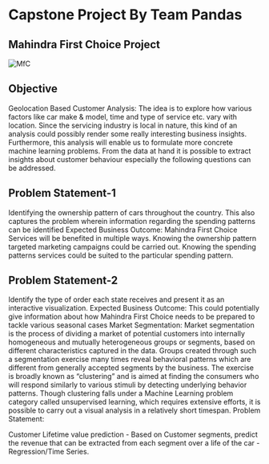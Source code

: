 # Capstone Project By Team Pandas
 ##                               Mahindra First Choice Project
![MfC](https://user-images.githubusercontent.com/55452866/88479994-cfee2900-cf70-11ea-8cf6-3eeb065d6348.jpg)

## Objective

Geolocation Based Customer Analysis: The idea is to explore how various factors like car make & model, time and type of service etc. vary with location. Since the servicing industry is local in nature, this kind of an analysis could possibly render some really interesting business insights. Furthermore, this analysis will enable us to formulate more concrete machine learning problems. From the data at hand it is possible to extract insights about customer behaviour especially the following questions can be addressed.

## Problem Statement-1

Identifying the ownership pattern of cars throughout the country. This also captures the problem wherein information regarding the spending patterns can be identified Expected Business Outcome: Mahindra First Choice Services will be benefited in multiple ways. Knowing the ownership pattern targeted marketing campaigns could be carried out. Knowing the spending patterns services could be suited to the particular spending pattern.

## Problem Statement-2

Identify the type of order each state receives and present it as an interactive visualization. Expected Business Outcome: This could potentially give information about how Mahindra First Choice needs to be prepared to tackle various seasonal cases Market Segmentation: Market segmentation is the process of dividing a market of potential customers into internally homogeneous and mutually heterogeneous groups or segments, based on different characteristics captured in the data. Groups created through such a segmentation exercise many times reveal behavioral patterns which are different from generally accepted segments by the business. The exercise is broadly known as “clustering” and is aimed at finding the consumers who will respond similarly to various stimuli by detecting underlying behavior patterns. Though clustering falls under a Machine Learning problem category called unsupervised learning, which requires extensive efforts, it is possible to carry out a visual analysis in a relatively short timespan. Problem Statement:

Customer Lifetime value prediction - Based on Customer segments, predict the revenue that can be extracted from each segment over a life of the car -Regression/Time Series.
